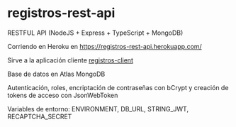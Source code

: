 # registros-rest-api

RESTFUL API (NodeJS + Express + TypeScript + MongoDB)

Corriendo en Heroku en https://registros-rest-api.herokuapp.com/

Sirve a la aplicación cliente [registros-client]

Base de datos en Atlas MongoDB

Autenticación, roles, encriptación de contraseñas con bCrypt y creación de tokens de acceso con JsonWebToken

Variables de entorno: ENVIRONMENT, DB_URL, STRING_JWT, RECAPTCHA_SECRET


[registros-client]: <https://github.com/gustavoghp87/registros-client/>
